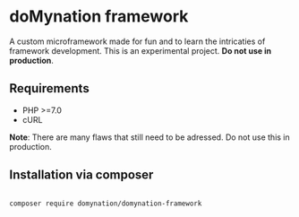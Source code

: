 **doMynation framework**
=============
A custom microframework made for fun and to learn the intricaties of framework development. This is an experimental project. **Do not use in production**.

Requirements
------------
* PHP >=7.0
* cURL

**Note**: There are many flaws that still need to be adressed. Do not use this in production.

Installation via composer
------------

```bash

composer require domynation/domynation-framework

```

